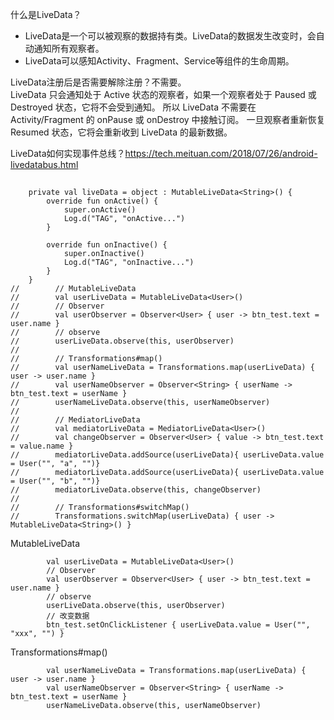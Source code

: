 

什么是LiveData？
- LiveData是一个可以被观察的数据持有类。LiveData的数据发生改变时，会自动通知所有观察者。
- LiveData可以感知Activity、Fragment、Service等组件的生命周期。

LiveData注册后是否需要解除注册？不需要。  
LiveData 只会通知处于 Active 状态的观察者，如果一个观察者处于 Paused 或 Destroyed 状态，它将不会受到通知。
所以 LiveData 不需要在 Activity/Fragment 的 onPause 或 onDestroy 中接触订阅。
一旦观察者重新恢复 Resumed 状态，它将会重新收到 LiveData 的最新数据。

LiveData如何实现事件总线？https://tech.meituan.com/2018/07/26/android-livedatabus.html



##



```
    private val liveData = object : MutableLiveData<String>() {
        override fun onActive() {
            super.onActive()
            Log.d("TAG", "onActive...")
        }

        override fun onInactive() {
            super.onInactive()
            Log.d("TAG", "onInactive...")
        }
    }
//        // MutableLiveData
//        val userLiveData = MutableLiveData<User>()
//        // Observer
//        val userObserver = Observer<User> { user -> btn_test.text = user.name }
//        // observe
//        userLiveData.observe(this, userObserver)
//
//        // Transformations#map()
//        val userNameLiveData = Transformations.map(userLiveData) { user -> user.name }
//        val userNameObserver = Observer<String> { userName -> btn_test.text = userName }
//        userNameLiveData.observe(this, userNameObserver)
//
//        // MediatorLiveData
//        val mediatorLiveData = MediatorLiveData<User>()
//        val changeObserver = Observer<User> { value -> btn_test.text = value.name }
//        mediatorLiveData.addSource(userLiveData){ userLiveData.value = User("", "a", "")}
//        mediatorLiveData.addSource(userLiveData){ userLiveData.value = User("", "b", "")}
//        mediatorLiveData.observe(this, changeObserver)
//
//        // Transformations#switchMap()
//        Transformations.switchMap(userLiveData) { user -> MutableLiveData<String>() }
```

MutableLiveData
```
        val userLiveData = MutableLiveData<User>()
        // Observer
        val userObserver = Observer<User> { user -> btn_test.text = user.name }
        // observe
        userLiveData.observe(this, userObserver)
        // 改变数据
        btn_test.setOnClickListener { userLiveData.value = User("", "xxx", "") }
```

Transformations#map()
```
        val userNameLiveData = Transformations.map(userLiveData) { user -> user.name }
        val userNameObserver = Observer<String> { userName -> btn_test.text = userName }
        userNameLiveData.observe(this, userNameObserver)
```

